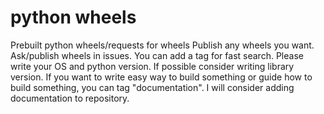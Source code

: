 # python wheels
Prebuilt python wheels/requests for wheels
Publish any wheels you want. Ask/publish wheels in issues.
You can add a tag for fast search.
Please write your OS and python version.
If possible consider writing library version.
If you want to write easy way to build something or guide how to build something, you can tag "documentation". I will consider adding documentation to repository. 
